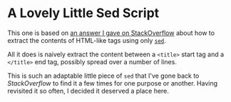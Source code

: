 A Lovely Little Sed Script
==========================

This one is based on
[an answer I gave on StackOverflow](http://stackoverflow.com/questions/22308492/how-can-i-find-commands-that-will-show-all-instances-of-a-pattern-in-unix/22308579#22308579)
about how to extract the contents of HTML-like tags using only
[`sed`](http://www.gnu.org/software/sed/).

All it does is naively extract the content between a `<title>` start
tag and a `</title>` end tag, possibly spread over a number of lines.

This is such an adaptable little piece of `sed` that I've gone back to
_StackOverflow_ to find it a few times for one purpose or
another. Having revisited it so often, I decided it deserved a place
here.
